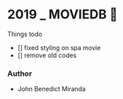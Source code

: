 # 2019 _ MOVIEDB 🐶



Things todo 
- [] fixed styling on spa movie
- [] remove old codes 





### Author
- John Benedict Miranda

